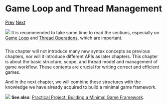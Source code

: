 # Game Loop and Thread Management

[Prev]() [Next]()

<div class="content-gray" style="min-height: 48px;">
  <img src="imgs/logo-nokbd.png" class="logo-tip"></img>
  <span class="content-text">
    It is recommended to take some time to read the sections, especially on <a href="game-loop.html" class="nav-link">Game Loop</a> and <a href="thread-operations.html" class="nav-link">Thread Operations</a>, which are important.
  </span>
</div>

This chapter will not introduce many new syntax concepts as previous chapters, nor will it introduce different APIs as later chapters. This chapter is about the basic structure, scope, and thread model and management of game workflow. These contents are crucial for writing correct and efficient games.

And in the next chapter, we will combine these structures with the knowledge we have already acquired to build a minimal game framework.

<div class="content-highlight" style="min-height: 48px;">
  <img src="imgs/logo-nokbd.png" class="logo-tip"></img>
  <span class="content-text">
    <strong>See also</strong>: <a href="practical-project-building-a-minimal-game-framework.html" class="nav-link">Practical Project: Building a Minimal Game Framework</a>.
  </span>
</div>
